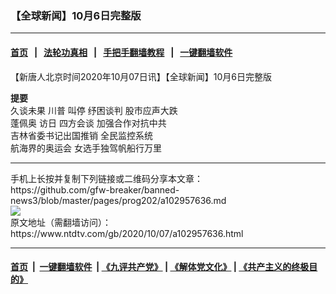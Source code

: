 ### 【全球新闻】10月6日完整版
------------------------

#### [首页](https://github.com/gfw-breaker/banned-news3/blob/master/README.md) &nbsp;&nbsp;|&nbsp;&nbsp; [法轮功真相](https://github.com/begood0513/basic/blob/master/README.md)  &nbsp;&nbsp;|&nbsp;&nbsp; [手把手翻墙教程](https://github.com/gfw-breaker/guides/wiki)  &nbsp;&nbsp;|&nbsp;&nbsp; [一键翻墙软件](https://github.com/gfw-breaker/nogfw/blob/master/README.md)  



<div><div class="post_content" itemprop="articleBody">
 <p>
  【新唐人北京时间2020年10月07日讯】【全球新闻】10月6日完整版
 </p>
 <p>
  <strong>
   提要
  </strong>
  <br/>
  久谈未果
  <ok href="https://www.ntdtv.com/gb/川普.htm">
   川普
  </ok>
  叫停
  <ok href="https://www.ntdtv.com/gb/纾困谈判.htm">
   纾困谈判
  </ok>
  股市应声大跌
  <br/>
  <ok href="https://www.ntdtv.com/gb/蓬佩奥.htm">
   蓬佩奥
  </ok>
  访日
  <ok href="https://www.ntdtv.com/gb/四方会谈.htm">
   四方会谈
  </ok>
  加强合作对抗中共
  <br/>
  吉林省委书记出国推销
  <ok href="https://www.ntdtv.com/gb/全民监控系统.htm">
   全民监控系统
  </ok>
  <br/>
  航海界的奥运会 女选手独驾帆船行万里
 </p>
 <div class="single_ad">
 </div>
</div>
</div>
<hr/>
手机上长按并复制下列链接或二维码分享本文章：<br/>
https://github.com/gfw-breaker/banned-news3/blob/master/pages/prog202/a102957636.md <br/>
<a href='https://github.com/gfw-breaker/banned-news3/blob/master/pages/prog202/a102957636.md'><img src='https://github.com/gfw-breaker/banned-news3/blob/master/pages/prog202/a102957636.md.png'/></a> <br/>
原文地址（需翻墙访问）：https://www.ntdtv.com/gb/2020/10/07/a102957636.html


------------------------
#### [首页](https://github.com/gfw-breaker/banned-news3/blob/master/README.md) &nbsp;|&nbsp; [一键翻墙软件](https://github.com/gfw-breaker/nogfw/blob/master/README.md) &nbsp;| [《九评共产党》](https://github.com/gfw-breaker/9ping.md/blob/master/README.md#九评之一评共产党是什么) | [《解体党文化》](https://github.com/gfw-breaker/jtdwh.md/blob/master/README.md) | [《共产主义的终极目的》](https://github.com/gfw-breaker/gczydzjmd.md/blob/master/README.md)


<img src='http://gfw-breaker.win/banned-news3/pages/prog202/a102957636.md' width='0px' height='0px'/>